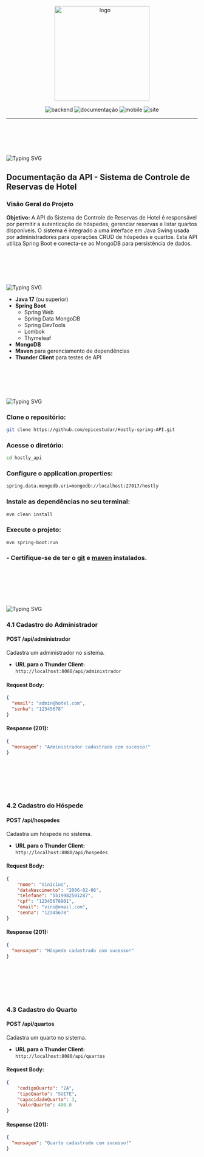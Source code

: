 <br>
<br>
<br>
<p align="center">
   <img src="/src/logo/logo.png" alt="logo" width=250px>
</p>

<p align="center">
   <img src="https://img.shields.io/badge/API-FEITO-blue?style=for-the-badge" alt="backend" />
  <img src="https://img.shields.io/badge/Documentação-FEITO-blue?style=for-the-badge" alt="documentação" />
  <img src="https://img.shields.io/badge/Manual-FEITO-blue?style=for-the-badge" alt="mobile" />
  <img src="https://img.shields.io/badge/Interface-FEITO-blue?style=for-the-badge" alt="site" />
</p>
<hr>
<br>
<br><br><br>

<img src="https://readme-typing-svg.demolab.com?font=Fira+Code&weight=440&size=22&pause=1000&color=38F77CFF&center=false&vCenter=false&repeat=false&width=435&lines=Introdução" alt="Typing SVG" /></a>

## Documentação da API - Sistema de Controle de Reservas de Hotel

### Visão Geral do Projeto
**Objetivo:**
A API do Sistema de Controle de Reservas de Hotel é responsável por permitir a autenticação de hóspedes, gerenciar reservas e listar quartos disponíveis. O sistema é integrado a uma interface em Java Swing usada por administradores para operações CRUD de hóspedes e quartos. Esta API utiliza Spring Boot e conecta-se ao MongoDB para persistência de dados.

<br><br><br><br><br>
<img src="https://readme-typing-svg.demolab.com?font=Fira+Code&weight=440&size=22&pause=1000&color=38F77CFF&center=false&vCenter=false&repeat=false&width=435&lines=Tecnologias Utilizadas" alt="Typing SVG" /></a>

- **Java 17** (ou superior)  
- **Spring Boot**  
  - Spring Web  
  - Spring Data MongoDB  
  - Spring DevTools  
  - Lombok  
  - Thymeleaf  
- **MongoDB**  
- **Maven** para gerenciamento de dependências  
- **Thunder Client** para testes de API  
<br><br><br><br><br>

<img src="https://readme-typing-svg.demolab.com?font=Fira+Code&weight=440&size=22&pause=1000&color=38F77CFF&center=false&vCenter=false&repeat=false&width=435&lines=Instalação e Configuração" alt="Typing SVG"/></a>

### Clone o repositório:

```bash
git clone https://github.com/epicestudar/Hostly-spring-API.git
```

### Acesse o diretório:

```bash
cd hostly_api
```

### Configure o application.properties:

```bash
spring.data.mongodb.uri=mongodb://localhost:27017/hostly
```

### Instale as dependências no seu terminal:

```bash
mvn clean install
```

### Execute o projeto:

```bash
mvn spring-boot:run
```

### - Certifique-se de ter o [git](https://git-scm.com/downloads) e [maven](https://maven.apache.org/download.cgi) instalados.

<br><br><br><br><br>

<img src="https://readme-typing-svg.demolab.com?font=Fira+Code&weight=440&size=22&pause=1000&color=38F77CFF&center=false&vCenter=false&repeat=false&width=435&lines=Estrutura dos Endpoints" alt="Typing SVG" /></a>

### 4.1 Cadastro do Administrador

#### **POST /api/administrador**  
Cadastra um administrador no sistema.

- **URL para o Thunder Client:**  
  `http://localhost:8080/api/administrador`

#### **Request Body:**
```json
{
  "email": "admin@hotel.com",
  "senha": "12345678"
}
```

#### **Response (201):**

```json
{
  "mensagem": "Administrador cadastrado com sucesso!"
}
```
<br><br><br><br><br>
### 4.2 Cadastro do Hóspede

#### **POST /api/hospedes**  
Cadastra um hóspede no sistema.

- **URL para o Thunder Client:**  
  `http://localhost:8080/api/hospedes`

#### **Request Body:**
```json
{
    "nome": "Vinicius",
    "dataNascimento": "2006-02-06",
    "telefone": "5519982501287",
    "cpf": "12345678901",
    "email": "vini@email.com",
    "senha": "12345678"   
}
```

#### **Response (201):**

```json
{
  "mensagem": "Hóspede cadastrado com sucesso!"
}
```
<br><br><br><br><br>

### 4.3 Cadastro do Quarto

#### **POST /api/quartos**  
Cadastra um quarto no sistema.

- **URL para o Thunder Client:**  
  `http://localhost:8080/api/quartos`

#### **Request Body:**
```json
{
    "codigoQuarto": "2A",
    "tipoQuarto": "SUITE",
    "capacidadeQuarto": 3,
    "valorQuarto": 400.0
}
```

#### **Response (201):**

```json
{
  "mensagem": "Quarto cadastrado com sucesso!"
}
```


<br><br><br><br><br>
